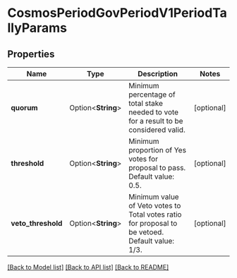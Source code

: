 # CosmosPeriodGovPeriodV1PeriodTallyParams

## Properties

Name | Type | Description | Notes
------------ | ------------- | ------------- | -------------
**quorum** | Option<**String**> | Minimum percentage of total stake needed to vote for a result to be  considered valid. | [optional]
**threshold** | Option<**String**> | Minimum proportion of Yes votes for proposal to pass. Default value: 0.5. | [optional]
**veto_threshold** | Option<**String**> | Minimum value of Veto votes to Total votes ratio for proposal to be  vetoed. Default value: 1/3. | [optional]

[[Back to Model list]](../README.md#documentation-for-models) [[Back to API list]](../README.md#documentation-for-api-endpoints) [[Back to README]](../README.md)


